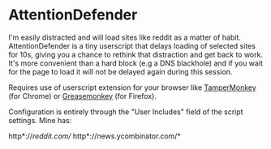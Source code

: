# AttentionDefender

I'm easily distracted and will load sites like reddit as a matter of
habit.  AttentionDefender is a tiny userscript that delays loading of
selected sites for 10s, giving you a chance to rethink that
distraction and get back to work.  It's more convenient than a hard
block (e.g a DNS blackhole) and if you wait for the page to load it
will not be delayed again during this session.

Requires use of userscript extension for your browser like
[TamperMonkey](https://tampermonkey.net/) (for Chrome) or
[Greasemonkey](http://www.greasespot.net/) (for Firefox).

Configuration is entirely through the "User Includes" field of the
script settings.  Mine has:

http*://*reddit.com/*
http*://news.ycombinator.com/*


